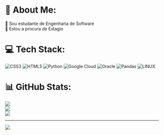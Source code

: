 # 💫 About Me:
🔭 Sou estudante de Engenharia de Software<br>🤝 Estou a procura de Estagio<br>


# 💻 Tech Stack:
![CSS3](https://img.shields.io/badge/css3-%231572B6.svg?style=flat&logo=css3&logoColor=white) ![HTML5](https://img.shields.io/badge/html5-%23E34F26.svg?style=flat&logo=html5&logoColor=white) ![Python](https://img.shields.io/badge/python-3670A0?style=flat&logo=python&logoColor=ffdd54) ![Google Cloud](https://img.shields.io/badge/Google%20Cloud-%234285F4.svg?style=flat&logo=google-cloud&logoColor=white) ![Oracle](https://img.shields.io/badge/Oracle-F80000?style=flat&logo=oracle&logoColor=white) ![Pandas](https://img.shields.io/badge/pandas-%23150458.svg?style=flat&logo=pandas&logoColor=white) ![LINUX](https://img.shields.io/badge/Linux-FCC624?style=flat&logo=linux&logoColor=black)
# 📊 GitHub Stats:
![](https://github-readme-stats.vercel.app/api?username=RaphaelDeSouzaa&theme=radical&hide_border=false&include_all_commits=false&count_private=false)<br/>
![](https://github-readme-streak-stats.herokuapp.com/?user=RaphaelDeSouzaa&theme=radical&hide_border=false)<br/>
![](https://github-readme-stats.vercel.app/api/top-langs/?username=RaphaelDeSouzaa&theme=radical&hide_border=false&include_all_commits=false&count_private=false&layout=compact)

---
[![](https://visitcount.itsvg.in/api?id=RaphaelDeSouzaa&icon=0&color=0)](https://visitcount.itsvg.in)

<!-- Proudly created with GPRM ( https://gprm.itsvg.in ) -->
